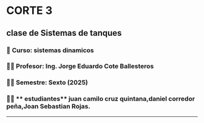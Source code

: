 # CORTE 3 
## clase de Sistemas de tanques
### 📅 **Curso:** sistemas dinamicos 
### 👨‍🏫 **Profesor:** Ing. Jorge Eduardo Cote Ballesteros
### 🧑‍🎓 **Semestre:** Sexto (2025)
### 🧑‍🎓 ** estudiantes** juan camilo cruz quintana,daniel corredor peña,Joan Sebastian Rojas.
------------------------------------------------------------------------
